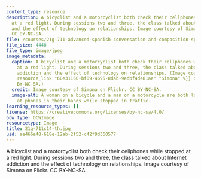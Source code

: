 ```yaml
---
content_type: resource
description: A bicyclist and a motorcyclist both check their cellphones while stopped
  at a red light. During sessions two and three, the class talked about Internet addiction
  and the effect of technology on relationships. Image courtesy of Simona on Flickr.
  CC BY-NC-SA.
file: /courses/21g-711-advanced-spanish-conversation-and-composition-spring-2014/ae466e48618e12ab2f52c42f9d360577_21g-711s14-th.jpg
file_size: 4448
file_type: image/jpeg
image_metadata:
  caption: A bicyclist and a motorcyclist both check their cellphones while stopped
    at a red light. During sessions two and three, the class talked about Internet
    addiction and the effect of technology on relationships. (Image courtesy of {{%
    resource_link "60e31160-bf09-4695-8dab-9edbf4de81ae" "Simona" %}} on Flickr. CC
    BY-NC-SA.)
  credit: Image courtesy of Simona on Flickr. CC BY-NC-SA.
  image-alt: A woman on a bicycle and a man on a motorcycle are both looking down
    at phones in their hands while stopped in traffic.
learning_resource_types: []
license: https://creativecommons.org/licenses/by-nc-sa/4.0/
ocw_type: OCWImage
resourcetype: Image
title: 21g-711s14-th.jpg
uid: ae466e48-618e-12ab-2f52-c42f9d360577
---
```

A bicyclist and a motorcyclist both check their cellphones while stopped at a red light. During sessions two and three, the class talked about Internet addiction and the effect of technology on relationships. Image courtesy of Simona on Flickr. CC BY-NC-SA.